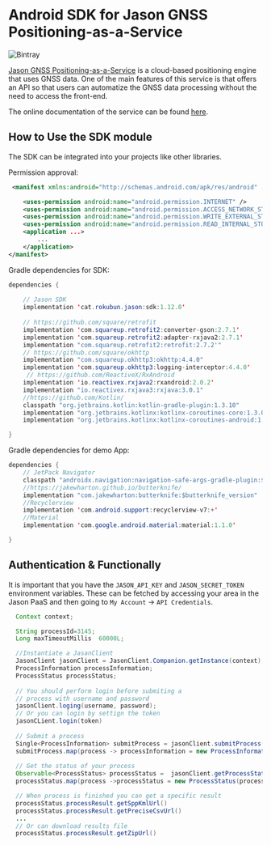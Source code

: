 # Android SDK for Jason GNSS Positioning-as-a-Service
![Bintray](https://img.shields.io/bintray/v/rokubun/jason-sdk/cat.rokubun.jason:android-sdk)


[Jason GNSS Positioning-as-a-Service](https://jason.rokubun.cat) is a cloud-based
positioning engine that uses GNSS data. One of the main features of this service
is that offers an API so that users can automatize the GNSS data processing
without the need to access the front-end.

The online documentation of the service can be found [here](https://jason.docs.rokubun.cat).

## How to Use the SDK module

The SDK can be integrated into your projects like other libraries.

Permission approval:

```xml
 <manifest xmlns:android="http://schemas.android.com/apk/res/android" ...>

    <uses-permission android:name="android.permission.INTERNET" />
    <uses-permission android:name="android.permission.ACCESS_NETWORK_STATE" />
    <uses-permission android:name="android.permission.WRITE_EXTERNAL_STORAGE" />
    <uses-permission android:name="android.permission.READ_INTERNAL_STORAGE" />
    <application ...>
        ...
    </application>
</manifest>

```
Gradle dependencies for SDK: 

``` java
dependencies { 
    
    // Jason SDK
    implementation 'cat.rokubun.jason:sdk:1.12.0'
    
    // https://github.com/square/retrofit
    implementation 'com.squareup.retrofit2:converter-gson:2.7.1'
    implementation 'com.squareup.retrofit2:adapter-rxjava2:2.7.1'
    implementation "com.squareup.retrofit2:retrofit:2.7.2'"
    // https://github.com/square/okhttp
    implementation "com.squareup.okhttp3:okhttp:4.4.0"
    implementation 'com.squareup.okhttp3:logging-interceptor:4.4.0'
     // https://github.com/ReactiveX/RxAndroid
    implementation 'io.reactivex.rxjava2:rxandroid:2.0.2'
    implementation "io.reactivex.rxjava3:rxjava:3.0.1"
    //https://github.com/Kotlin/
    classpath "org.jetbrains.kotlin:kotlin-gradle-plugin:1.3.10"
    implementation "org.jetbrains.kotlinx:kotlinx-coroutines-core:1.3.0"
    implementation "org.jetbrains.kotlinx:kotlinx-coroutines-android:1.3.0"

}
```

Gradle dependencies for demo App:

``` java
dependencies {
    // JetPack Navigator
    classpath "androidx.navigation:navigation-safe-args-gradle-plugin:$nav_version"
    //https://jakewharton.github.io/butterknife/
    implementation "com.jakewharton:butterknife:$butterknife_version"
    //Recyclerview
    implementation 'com.android.support:recyclerview-v7:+'
    //Material 
    implementation 'com.google.android.material:material:1.1.0'

}
```

## Authentication & Functionally

It is important that you have the `JASON_API_KEY` and `JASON_SECRET_TOKEN` 
environment variables. These can be fetched by accessing your area in the
Jason PaaS and then going to `My Account` -> `API Credentials`.

```java
  Context context;

  String processId=3145;
  Long maxTimeoutMillis  60000L;

  //Instantiate a JasanClient
  JasonClient jasonClient = JasonClient.Companion.getInstance(context);
  ProcessInformation processInformation;
  ProcessStatus processStatus;
  
  // You should perform login before submiting a 
  // process with username and password
  jasonClient.loging(username, password);
  // Or you can login by settign the token 
  jasonCLient.login(token)
  
  // Submit a process
  Single<ProcessInformation> submitProcess = jasonClient.submitProcess(type, roverFile);
  submitProcess.map(process -> processInformation = new ProcessInformation(process.getMessage(), process.getId()))
  
  // Get the status of your process
  Observable<ProcessStatus> processStatus =  jasonClient.getProcessStatus(processId, maxTimeoutMillis) 
  processStatus.map(process ->processStatus = new ProcessStatus(process.processLog, process.processResult))

  // When process is finished you can get a specific result
  processStatus.processResult.getSppKmlUrl()
  processStatus.processResult.getPreciseCsvUrl()
  ...
  // Or can download results file
  processStatus.processResult.getZipUrl()

```

